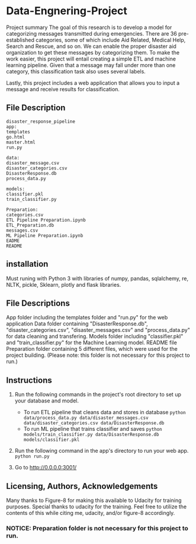 # Data-Engnering-Project

Project summary
The goal of this research is to develop a model for categorizing messages transmitted during emergencies. There are 36 pre-established categories, some of which include Aid Related, Medical Help, Search and Rescue, and so on. We can enable the proper disaster aid organization to get these messages by categorizing them. To make the work easier, this project will entail creating a simple ETL and machine learning pipeline. Given that a message may fall under more than one category, this classification task also uses several labels.


Lastly, this project includes a web application that allows you to input a message and receive results for classification.

## File Description
~~~~~~~
disaster_response_pipeline
app:
templates
go.html
master.html
run.py

data:
disaster_message.csv
disaster_categories.csv
DisasterResponse.db
process_data.py

models:
classifier.pkl
train_classifier.py

Preparation:
categories.csv
ETL Pipeline Preparation.ipynb
ETL_Preparation.db
messages.csv
ML Pipeline Preparation.ipynb
EADME
README
~~~~~~~

## installation
Must runing with Python 3 with libraries of numpy, pandas, sqlalchemy, re, NLTK, pickle, Sklearn, plotly and flask libraries.

## File Descriptions
App folder including the templates folder and "run.py" for the web application
Data folder containing "DisasterResponse.db", "disaster_categories.csv", "disaster_messages.csv" and "process_data.py" for data cleaning and transfering.
Models folder including "classifier.pkl" and "train_classifier.py" for the Machine Learning model.
README file
Preparation folder containing 5 different files, which were used for the project building. (Please note: this folder is not necessary for this project to run.)
## Instructions
1. Run the following commands in the project's root directory to set up your database and model.

    - To run ETL pipeline that cleans data and stores in database
        `python data/process_data.py data/disaster_messages.csv data/disaster_categories.csv data/DisasterResponse.db`
    - To run ML pipeline that trains classifier and saves
        `python models/train_classifier.py data/DisasterResponse.db models/classifier.pkl`

2. Run the following command in the app's directory to run your web app.
    `python run.py`

3. Go to http://0.0.0.0:3001/

## Licensing, Authors, Acknowledgements
Many thanks to Figure-8 for making this available to Udacity for training purposes. Special thanks to udacity for the training. Feel free to utilize the contents of this while citing me, udacity, and/or figure-8 accordingly.

### NOTICE: Preparation folder is not necessary for this project to run.
